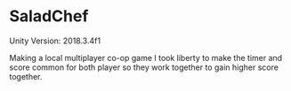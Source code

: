 # SaladChef

Unity Version: 2018.3.4f1

Making a local multiplayer co-op game I took liberty to make the timer and score common for both player so they work together to gain higher score together.